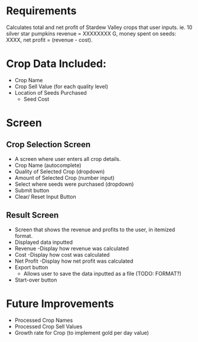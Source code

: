 # Requirements

Calculates total and net profit of Stardew Valley crops that user inputs. ie. 10 silver star pumpkins revenue = XXXXXXXX G, money spent on seeds: XXXX, net profit = (revenue - cost).

# Crop Data Included:

- Crop Name
- Crop Sell Value (for each quality level)
- Location of Seeds Purchased
  - Seed Cost

# Screen

## Crop Selection Screen

- A screen where user enters all crop details.
- Crop Name (autocomplete)
- Quality of Selected Crop (dropdown)
- Amount of Selected Crop (number input)
- Select where seeds were purchased (dropdown)
- Submit button
- Clear/ Reset Input Button

## Result Screen

- Screen that shows the revenue and profits to the user, in itemized format.
- Displayed data inputted
- Revenue
  -Display how revenue was calculated
- Cost
  -Display how cost was calculated
- Net Profit
  -Display how net profit was calculated
- Export button
  - Allows user to save the data inputted as a file (TODO: FORMAT?)
- Start-over button

# Future Improvements

- Processed Crop Names
- Processed Crop Sell Values
- Growth rate for Crop (to implement gold per day value)
